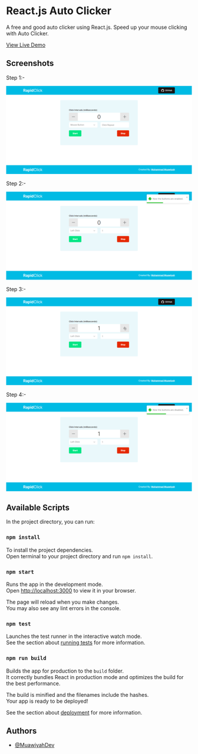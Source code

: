 # React.js Auto Clicker
A free and good auto clicker using React.js. Speed up your mouse clicking with Auto Clicker.

 [View Live Demo](https://reactjs-auto-clicker.vercel.app/)


## Screenshots

Step 1:-

![App Screenshot](https://github.com/MuawiyahDev/auto-clicker/blob/main/screenshots/1.png?raw=true)


Step 2:-

![App Screenshot](https://github.com/MuawiyahDev/auto-clicker/blob/main/screenshots/2.png?raw=true)


Step 3:-

![App Screenshot](https://github.com/MuawiyahDev/auto-clicker/blob/main/screenshots/3.png?raw=true)


Step 4:-

![App Screenshot](https://github.com/MuawiyahDev/auto-clicker/blob/main/screenshots/4.png?raw=true)


## Available Scripts

In the project directory, you can run:


### `npm install`

To install the project dependencies.\
Open terminal to your project directory and run `npm install`.

### `npm start`

Runs the app in the development mode.\
Open [http://localhost:3000](http://localhost:3000) to view it in your browser.

The page will reload when you make changes.\
You may also see any lint errors in the console.

### `npm test`

Launches the test runner in the interactive watch mode.\
See the section about [running tests](https://facebook.github.io/create-react-app/docs/running-tests) for more information.

### `npm run build`

Builds the app for production to the `build` folder.\
It correctly bundles React in production mode and optimizes the build for the best performance.

The build is minified and the filenames include the hashes.\
Your app is ready to be deployed!

See the section about [deployment](https://facebook.github.io/create-react-app/docs/deployment) for more information.



## Authors

- [@MuawiyahDev](https://github.com/MuawiyahDev/)
